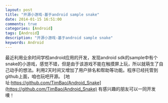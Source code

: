 ```yaml
---
layout: post
title: "开源小游戏-基于android sample snake"
date: 2014-01-15 16:51:00
comments: true
categories: [Android]
tags: [Android]
description: "开源小游戏-基于android sample snake"
keywords: Android
---
```


  最近利用业余时间学校android应用的开发，发现android sdk的sample中有个snake的小游戏，感觉不错，但是由于该游戏不能在触摸屏上玩，所以就萌生了自己动手的想法。利用2天时间又增加了用户排名和帮助等功能。程序已经托管到github上面，咱也玩吧开源。
  [地址:https://github.com/TimBao/Android_Snake](https://github.com/TimBao/Android_Snake)
  有感兴趣的朋友可以一同开发噢！
